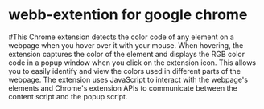 # webb-extention for google chrome
#This Chrome extension detects the color code of any element on a webpage when you hover over it with your mouse. When hovering, the extension captures the color of the element and displays the RGB color code in a popup window when you click on the extension icon. This allows you to easily identify and view the colors used in different parts of the webpage. The extension uses JavaScript to interact with the webpage's elements and Chrome's extension APIs to communicate between the content script and the popup script.
